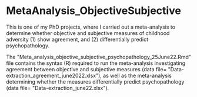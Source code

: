 # MetaAnalysis_ObjectiveSubjective
This is one of my PhD projects, where I carried out a meta-analysis to determine whether objective and subjective measures of childhood adversity (1) show agreement, and (2) differentially predict psychopathology. 

The "Meta_analysis_objective_subjective_psychopathology_25June22.Rmd" file contains the syntax (R) required to run the meta-analysis investigating agreement between objective and subjective measures (data file= "Data-extraction_agreement_june2022.xlsx"), as well as the meta-analysis determining whether the measures differentially predict psychopathology (data file= "Data-extraction_june22.xlsx").
